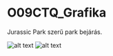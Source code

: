 # O09CTQ_Grafika
 
Jurassic Park szerű park bejárás.

![alt text](https://i.pinimg.com/originals/26/a2/3b/26a23b1c93b62041a298dd875d210fae.jpg)
![alt text](https://play-lh.googleusercontent.com/1llnCCSg2ZxaENtKIhEsdfc2-qNh5Ldz1snEJ0cAhhifP0b7VgYFc3cX9mMBOKM3B1Y)


